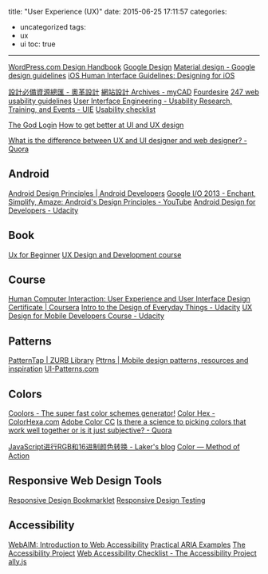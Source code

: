 title: "User Experience (UX)"
date: 2015-06-25 17:11:57
categories:
- uncategorized
tags:
- ux
- ui
toc: true
---

[WordPress.com Design Handbook](https://wordpress.com/design-handbook/)
[Google Design](https://www.google.com/design/)
[Material design - Google design guidelines](https://www.google.com/design/spec/)
[iOS Human Interface Guidelines: Designing for iOS](https://developer.apple.com/library/ios/documentation/UserExperience/Conceptual/MobileHIG/)

[設計必備資源總匯 - 奧革設計](http://resources.ogdesign.tw/)
[網站設計 Archives - myCAD](http://blog.clifftechnologies.com.tw/category/web-design/)
[Fourdesire](http://blog.fourdesire.com/)
[247 web usability guidelines](http://www.userfocus.co.uk/resources/guidelines.html)
[User Interface Engineering - Usability Research, Training, and Events - UIE](http://www.uie.com/)
[Usability checklist](https://userium.com/)

[The God Login](http://blog.codinghorror.com/the-god-login/)
[How to get better at UI and UX design](http://ui-patterns.com/blog/How-to-get-better-at-UI-design)

[What is the difference between UX and UI designer and web designer? - Quora](http://www.quora.com/What-is-the-difference-between-UX-and-UI-designer-and-web-designer)

## Android

[Android Design Principles | Android Developers](http://developer.android.com/design/get-started/principles.html)
[Google I/O 2013 - Enchant, Simplify, Amaze: Android's Design Principles - YouTube](https://www.youtube.com/watch?v=s0HIP8EdlnE)
[Android Design for Developers - Udacity](https://www.udacity.com/course/android-design-for-developers--ud862)

## Book

[Ux for Beginner](http://maximebodereau.gitbooks.io/ux/content/)
[UX Design and Development course](http://www.anotheruiguy.com/ux-design-dev/_book/)

## Course

[Human Computer Interaction: User Experience and User Interface Design Certificate | Coursera](https://www.coursera.org/specialization/humancomputerinteraction/28)
[Intro to the Design of Everyday Things - Udacity](https://www.udacity.com/course/design101)
[UX Design for Mobile Developers Course - Udacity](https://www.udacity.com/course/ud849)

## Patterns

[PatternTap | ZURB Library](http://zurb.com/patterntap)
[Pttrns | Mobile design patterns, resources and inspiration](http://pttrns.com/)
[UI-Patterns.com](http://ui-patterns.com/)

## Colors

[Coolors - The super fast color schemes generator!](http://coolors.co/)
[Color Hex - ColorHexa.com](http://www.colorhexa.com/)
[Adobe Color CC](https://color.adobe.com/zh/)
[Is there a science to picking colors that work well together or is it just subjective? - Quora](http://www.quora.com/Is-there-a-science-to-picking-colors-that-work-well-together-or-is-it-just-subjective)

[JavaScript进行RGB和16进制颜色转换 - Laker's blog](http://laker.me/blog/2015/10/10/JavaScript进行RGB和16进制颜色转换/)
[Color — Method of Action](http://color.method.ac/)

## Responsive Web Design Tools

[Responsive Design Bookmarklet](http://responsive.victorcoulon.fr/)
[Responsive Design Testing](http://mattkersley.com/responsive/)

## Accessibility

[WebAIM: Introduction to Web Accessibility](http://webaim.org/intro/)
[Practical ARIA Examples](http://heydonworks.com/practical_aria_examples/)
[The Accessibility Project](http://a11yproject.com/)
[Web Accessibility Checklist - The Accessibility Project](http://a11yproject.com/checklist.html)
[ally.js](http://allyjs.io/)

